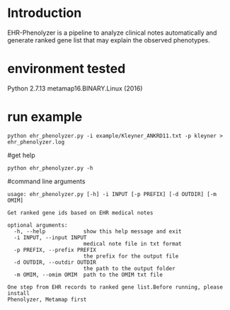 # Introduction

EHR-Phenolyzer is a pipeline to analyze clinical notes automatically and generate ranked gene list that may explain the observed phenotypes.

# environment tested

Python 2.7.13
metamap16.BINARY.Linux (2016)


# run example

`python ehr_phenolyzer.py -i example/Kleyner_ANKRD11.txt -p kleyner > ehr_phenolyzer.log `

#get help

`python ehr_phenolyzer.py -h`

#command line arguments

```
usage: ehr_phenolyzer.py [-h] -i INPUT [-p PREFIX] [-d OUTDIR] [-m OMIM]

Get ranked gene ids based on EHR medical notes

optional arguments:
  -h, --help            show this help message and exit
  -i INPUT, --input INPUT
                        medical note file in txt format
  -p PREFIX, --prefix PREFIX
                        the prefix for the output file
  -d OUTDIR, --outdir OUTDIR
                        the path to the output folder
  -m OMIM, --omim OMIM  path to the OMIM txt file

One step from EHR records to ranked gene list.Before running, please install
Phenolyzer, Metamap first
```
